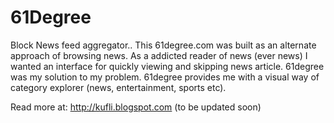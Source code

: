 61Degree
========

Block News feed aggregator.. This 61degree.com was built as an alternate approach of browsing news. As a addicted reader of news (ever news) I wanted an interface for quickly viewing and skipping news article. 61degree was my solution to my problem. 61degree provides me with a visual way of category explorer (news, entertainment, sports etc).

Read more at: http://kufli.blogspot.com (to be updated soon)